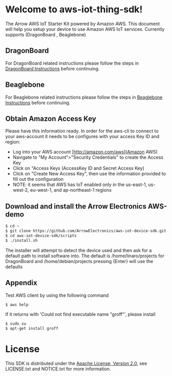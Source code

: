 # Welcome to aws-iot-thing-sdk!

The Arrow AWS IoT Starter Kit powered by Amazon AWS. This document will help you setup your device to use Amazon
AWS IoT services. Currently supports (DragonBoard , Beaglebone)

## DragonBoard

For DragonBoard related instructions please follow the steps in [DragonBoard Instructions](DragonBoard.md) before continuing.

## Beaglebone

For Beaglebone related instructions please follow the steps in [Beaglebone Instructions](Beaglebone.md) before continuing.

## Obtain Amazon Access Key
Please have this information ready. 
In order for the aws-cli to connect to your aws-account it needs to be configures with your access Key ID and region: 
* Log into your AWS account [http://amazon.com/aws](Amazon AWS)
* Navigate to "My Account">"Security Credentials" to create the Access Key
* Click on "Access Keys (AccessKey ID and Secret Access Key)
* Click on "Create New Access Key", then use the information provided to fill out the configuration
* NOTE: it seems that AWS has IoT enabled only in the us-east-1, us-west-2, eu-west-1, and ap-northeast-1 regions

## Download and install the Arrow Electronics AWS-demo
```sh
$ cd ~
$ git clone https://github.com/ArrowElectronics/aws-iot-device-sdk.git 
$ cd aws-iot-device-sdk/scripts
$ ./install.sh
```
The installer will attempt to detect the device used and then ask for a default path to install software into. The default is /home/linaro/projects for DragonBoard and /home/debian/projects
pressing {Enter} will use the defaults

## Appendix

Test AWS client by using the following command 
```sh
$ aws help
```

If it returns with 'Could not find executable name "groff"', please install
```sh
$ sudo su
$ apt-get install groff
```


# License
This SDK is distributed under the
[Apache License, Version 2.0](http://www.apache.org/licenses/LICENSE-2.0),
see LICENSE.txt and NOTICE.txt for more information.
